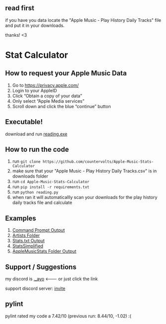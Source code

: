## read first
if you have you data locate the "Apple Music - Play History Daily Tracks" file and put it in your downloads. 

thanks! <3

# Stat Calculator
## How to request your Apple Music Data
1. Go to https://privacy.apple.com/
2. Login to your AppleID
3. Click “Obtain a copy of your data”
4. Only select “Apple Media services”
5. Scroll down and click the blue “continue” button

## Executable!
download and run [reading.exe](https://github.com/countervolts/Apple-Music-Stats-Calculator/releases/tag/Artists-Update)

## How to run the code
1. run ```git clone https://github.com/countervolts/Apple-Music-Stats-Calculator```
2. make sure that your "Apple Music - Play History Daily Tracks.csv" is in downloads folder
3. run ```cd Apple-Music-Stats-Calculator```
4. run ```pip install -r requirements.txt```
5. run ```python reading.py```
6. when ran it will automaticallly scan your downloads for the play history daily tracks file and calculate

## Examples
1. [Command Prompt Output](https://github.com/countervolts/Apple-Music-Stats-Calculator/blob/main/examples/CommandPromptOutput.txt)
2. [Artists Folder](https://github.com/countervolts/Apple-Music-Stats-Calculator/tree/main/examples/AppleMusicStats/Artists)
3. [Stats.txt Output](https://github.com/countervolts/Apple-Music-Stats-Calculator/blob/main/examples/AppleMusicStats/Stats.txt)  
4. [StatsSimplified](https://github.com/countervolts/Apple-Music-Stats-Calculator/tree/main/examples/AppleMusicStats/StatsSimplified)
5. [AppleMusicStats Folder Output](https://github.com/countervolts/Apple-Music-Stats-Calculator/tree/main/examples/AppleMusicStats)

## Support / Suggestions
my discord is [._ayo](https://discord.com/users/488368000055902228) <--- or just click the link

support discord server: [invite](https://discord.gg/rP63gxfKQJ)

## pylint
pylint rated my code a 7.42/10 (previous run: 8.44/10, -1.02) :(
